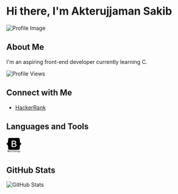 # Hi there, I'm Akterujjaman Sakib

![Profile Image](url_to_your_image)

## About Me
I'm an aspiring front-end developer currently learning C.

![Profile Views](https://komarev.com/ghpvc/?username=sakib6469&label=Profile%20views&color=0e75b6&style=flat)

## Connect with Me
- [HackerRank](https://www.hackerrank.com/@bikkirikki)


## Languages and Tools
<p align="left">
  <a href="https://getbootstrap.com" target="_blank">
    <img src="https://raw.githubusercontent.com/devicons/devicon/master/icons/bootstrap/bootstrap-plain-wordmark.svg" alt="bootstrap" width="40" height="40"/>
  </a>
  <!-- Add more icons and descriptions here -->
</p>

## GitHub Stats
![GitHub Stats](https://github-readme-stats.vercel.app/api?username=sakib6469&show_icons=true&theme=radical)
